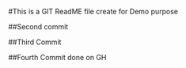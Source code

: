 #This is a GIT ReadME file create for Demo purpose

##Second commit

##Third Commit

##Fourth Commit done on GH
